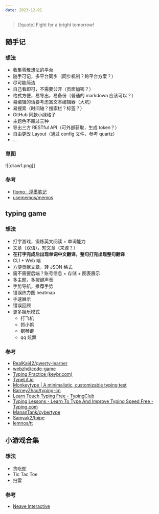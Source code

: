 ```yaml
---
date: 2023-12-01
---
```


> [!quote]
> Fight for a bright tomorrow!

## 随手记

### 想法

- 收集零散想法的平台
- 随手可记，多平台同步（同步机制？跨平台方案？）
- 尽可能简洁
- 自己看即可，不需要公开（页面加密？）
- 格式方便，易导出，易备份（普通的 markdown 应该可以？）
- 易编辑的话要考虑富文本编辑器（大坑）
- 易搜索（时间轴？搜索栏？标签？）
- GitHub 同款小绿格子
- 主题色不超过三种
- 导出三方 RESTful API（可外部获取，生成 token？）
- 自由更改 Layout（通过 config 文件，参考 quartz）
- ...

### 草图

![[draw1.png]]

### 参考

- [flomo · 浮墨笔记](https://flomoapp.com/)
- [usememos/memos](https://github.com/usememos/memos)

## typing game

### 想法

- 打字游戏，锻炼英文阅读 + 单词能力
- 文章（双语），短文章（来源？）
- **在打字完成后出现单词中文翻译，整句打完出现整句翻译**
- CLI + Web 端
- 方便贡献文章，转 JSON 格式
- 需不需要后端？账号信息 + 存储 + 图表展示
- 多主题，多按键声音
- 手势导航，推荐手势
- 错误热力图 heatmap
- 手速展示
- 错误回顾
- 更多娱乐模式
  - 打飞机
  - 抓小偷
  - 钢琴键
  - qq 炫舞

### 参考

- [RealKai42/qwerty-learner](https://github.com/RealKai42/qwerty-learner)
- [webzhd/code-game](https://github.com/webzhd/code-game)
- [Typing Practice (keybr.com)](https://www.keybr.com/)
- [TypeLit.io](https://www.typelit.io/)
- [Monkeytype | A minimalistic, customizable typing test](https://monkeytype.com/)
- [BarneyZhao/typing-cn](https://gitee.com/barneyZhao/typing-cn/tree/dev/)
- [Learn Touch Typing Free - TypingClub](https://www.typingclub.com/)
- [Typing Lessons - Learn To Type And Improve Typing Speed Free - Typing.com](https://www.typing.com/student/lessons)
- [MananTank/cybertype](https://github.com/MananTank/cybertype)
- [Samyak2/toipe](https://github.com/Samyak2/toipe)
- [lemnos/tt](https://github.com/lemnos/tt)

## 小游戏合集

### 想法

- 贪吃蛇
- Tic Tac Toe
- 扫雷

### 参考

- [Neave Interactive](https://neave.com/)


